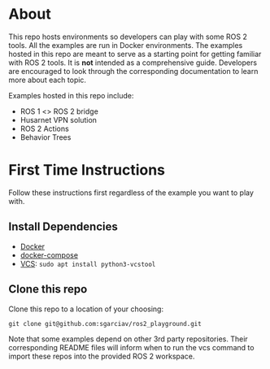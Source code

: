 # About

This repo hosts environments so developers can play with some ROS 2 tools. All
the examples are run in Docker environments. The examples hosted in this repo
are meant to serve as a starting point for getting familiar with ROS 2 tools. It
is **not** intended as a comprehensive guide. Developers are encouraged to look
through the corresponding documentation to learn more about each topic.

Examples hosted in this repo include:
* ROS 1 <> ROS 2 bridge
* Husarnet VPN solution
* ROS 2 Actions
* Behavior Trees

# First Time Instructions

Follow these instructions first regardless of the example you want to play
with.

## Install Dependencies

* [Docker](https://docs.docker.com/engine/install/ubuntu/)
* [docker-compose](https://docs.docker.com/compose/install/)
* [VCS](http://wiki.ros.org/vcstool): `sudo apt install python3-vcstool`

## Clone this repo

Clone this repo to a location of your choosing:

    git clone git@github.com:sgarciav/ros2_playground.git

Note that some examples depend on other 3rd party repositories. Their
corresponding README files will inform when to run the vcs command to import
these repos into the provided ROS 2 workspace.
